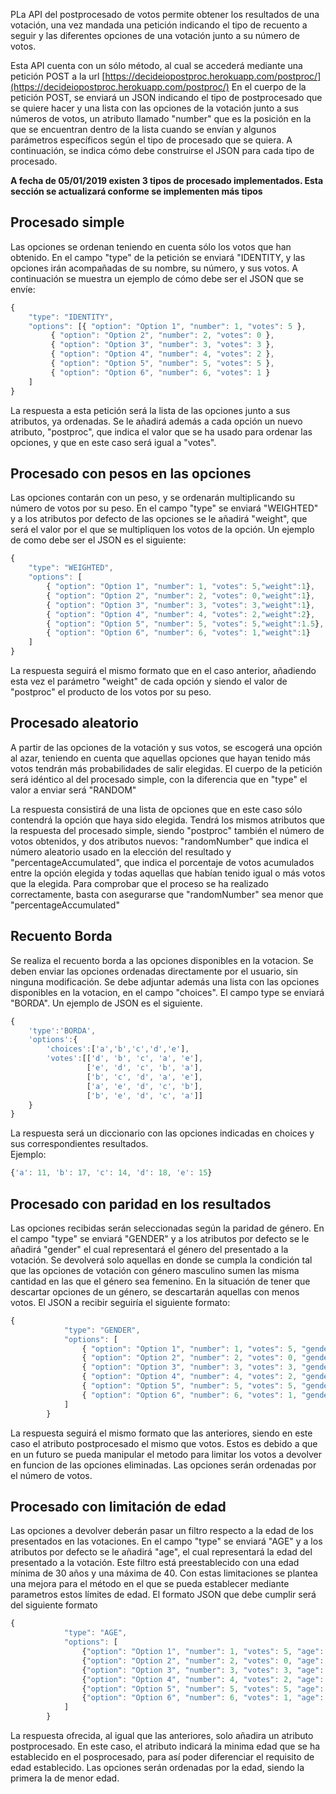 PLa API del postprocesado de votos permite obtener los resultados de una votación, una vez mandada una petición indicando el tipo de recuento a seguir y las diferentes opciones de una votación junto a su número de votos.

Esta API cuenta con un sólo método, al cual se accederá mediante una petición POST a la url [https://decideiopostproc.herokuapp.com/postproc/](https://decideiopostproc.herokuapp.com/postproc/)
En el cuerpo de la petición POST, se enviará un JSON indicando el tipo de postprocesado que se quiere hacer y una lista con las opciones de la votación junto a sus números de votos, un atributo llamado "number" que es la posición en la que se encuentran dentro de la lista cuando se envían y algunos parámetros específicos según el tipo de procesado que se quiera. A continuación, se indica cómo debe construirse el JSON para cada tipo de procesado.

**A fecha de 05/01/2019 existen 3 tipos de procesado implementados. Esta sección se actualizará conforme se implementen más tipos**

## Procesado simple

Las opciones se ordenan teniendo en cuenta sólo los votos que han obtenido. En el campo "type" de la petición se enviará "IDENTITY, y las opciones irán acompañadas de su nombre, su número, y sus votos. A continuación se muestra un ejemplo de cómo debe ser el JSON que se envíe:

```js
{
    "type": "IDENTITY",
    "options": [{ "option": "Option 1", "number": 1, "votes": 5 },
         { "option": "Option 2", "number": 2, "votes": 0 },
         { "option": "Option 3", "number": 3, "votes": 3 },
         { "option": "Option 4", "number": 4, "votes": 2 },
         { "option": "Option 5", "number": 5, "votes": 5 },
         { "option": "Option 6", "number": 6, "votes": 1 }
    ]
}
```

La respuesta a esta petición será la lista de las opciones junto a sus atributos, ya ordenadas. Se le añadirá además a cada opción un nuevo atributo, "postproc", que indica el valor que se ha usado para ordenar las opciones, y que en este caso será igual a "votes".

## Procesado con pesos en las opciones
Las opciones contarán con un peso, y se ordenarán multiplicando su número de votos por su peso. En el campo "type" se enviará "WEIGHTED" y a los atributos por defecto de las opciones se le añadirá "weight", que será el valor por el que se multipliquen los votos de la opción. Un ejemplo de como debe ser el JSON es el siguiente:

```js
{
    "type": "WEIGHTED",
    "options": [
        { "option": "Option 1", "number": 1, "votes": 5,"weight":1},
        { "option": "Option 2", "number": 2, "votes": 0,"weight":1},
        { "option": "Option 3", "number": 3, "votes": 3,"weight":1},
        { "option": "Option 4", "number": 4, "votes": 2,"weight":2},
        { "option": "Option 5", "number": 5, "votes": 5,"weight":1.5},
        { "option": "Option 6", "number": 6, "votes": 1,"weight":1}
    ]
}
```


La respuesta seguirá el mismo formato que en el caso anterior, añadiendo esta vez el parámetro "weight" de cada opción y siendo el valor de "postproc" el producto de los votos por su peso.

## Procesado aleatorio

A partir de las opciones de la votación y sus votos, se escogerá una opción al azar, teniendo en cuenta que aquellas opciones que hayan tenido más votos tendrán más probabilidades de salir elegidas. El cuerpo de la petición será idéntico al del procesado simple, con la diferencia que en "type" el valor a enviar será "RANDOM"

La respuesta consistirá de una lista de opciones que en este caso sólo contendrá la opción que haya sido elegida. Tendrá los mismos atributos que la respuesta del procesado simple, siendo "postproc" también el número de votos obtenidos, y dos atributos nuevos: "randomNumber" que indica el número aleatorio usado en la elección del resultado y "percentageAccumulated", que indica el porcentaje de votos acumulados entre la opción elegida y todas aquellas que habían tenido igual o más votos que la elegida. Para comprobar que el proceso se ha realizado correctamente, basta con asegurarse que "randomNumber" sea menor que "percentageAccumulated"

## Recuento Borda

Se realiza el recuento borda a las opciones disponibles en la votacion. Se deben enviar las opciones ordenadas directamente por el usuario, sin ninguna modificación. Se debe adjuntar además una lista con las opciones disponibles en la votacion, en el campo "choices". El campo type se enviará "BORDA". Un ejemplo de JSON es el siguiente.

```js
{
    'type':'BORDA',
    'options':{
        'choices':['a','b','c','d','e'],
        'votes':[['d', 'b', 'c', 'a', 'e'],
                 ['e', 'd', 'c', 'b', 'a'],
                 ['b', 'c', 'd', 'a', 'e'],
                 ['a', 'e', 'd', 'c', 'b'],
                 ['b', 'e', 'd', 'c', 'a']]
    }
}
```

La respuesta será un diccionario con las opciones indicadas en choices y sus correspondientes resultados.  
Ejemplo:

```js
{'a': 11, 'b': 17, 'c': 14, 'd': 18, 'e': 15}
```

## Procesado con paridad en los resultados

Las opciones recibidas serán seleccionadas según la paridad de género. En el campo "type" se enviará "GENDER" y a los atributos por defecto se le añadirá "gender" el cual representará el género del presentado a la votación. Se devolverá solo aquellas en donde se cumpla la condición tal que las opciones de votación con género masculino sumen las misma cantidad en las que el género sea femenino. En la situación de tener que descartar opciones de un género, se descartarán aquellas con menos votos. El JSON a recibir seguiría el siguiente formato:

```js
{
            "type": "GENDER",
            "options": [
                { "option": "Option 1", "number": 1, "votes": 5, "gender":"m"},
                { "option": "Option 2", "number": 2, "votes": 0, "gender":"w"},
                { "option": "Option 3", "number": 3, "votes": 3, "gender":"w"},
                { "option": "Option 4", "number": 4, "votes": 2, "gender":"m"},
                { "option": "Option 5", "number": 5, "votes": 5, "gender":"w"},
                { "option": "Option 6", "number": 6, "votes": 1, "gender":"w"},
            ]
        }
```

La respuesta seguirá el mismo formato que las anteriores, siendo en este caso el atributo postprocesado el mismo que votos. Estos es debido a que en un futuro se pueda manipular el metodo para limitar los votos a devolver en funcion de las opciones eliminadas. Las opciones serán ordenadas por el número de votos.

## Procesado con limitación de edad

Las opciones a devolver deberán pasar un filtro respecto a la edad de los presentados en las votaciones. En el campo "type" se enviará "AGE" y a los atributos por defecto se le añadirá "age", el cual representará la edad del presentado a la votación. Este filtro está preestablecido con una edad mínima de 30 años y una máxima de 40. Con estas limitaciones se plantea una mejora para el método en el que se pueda establecer mediante parametros estos límites de edad. El formato JSON que debe cumplir será del siguiente formato

```js
{
            "type": "AGE",
            "options": [
                {"option": "Option 1", "number": 1, "votes": 5, "age": 29},
                {"option": "Option 2", "number": 2, "votes": 0, "age": 34},
                {"option": "Option 3", "number": 3, "votes": 3, "age": 31},
                {"option": "Option 4", "number": 4, "votes": 2, "age": 25},
                {"option": "Option 5", "number": 5, "votes": 5, "age": 37},
                {"option": "Option 6", "number": 6, "votes": 1, "age": 42},
            ]
        }
```

La respuesta ofrecida, al igual que las anteriores, solo añadira un atributo postprocesado. En este caso, el atributo indicará la minima edad que se ha establecido en el posprocesado, para así poder diferenciar el requisito de edad establecido. Las opciones serán ordenadas por la edad, siendo la primera la de menor edad.
